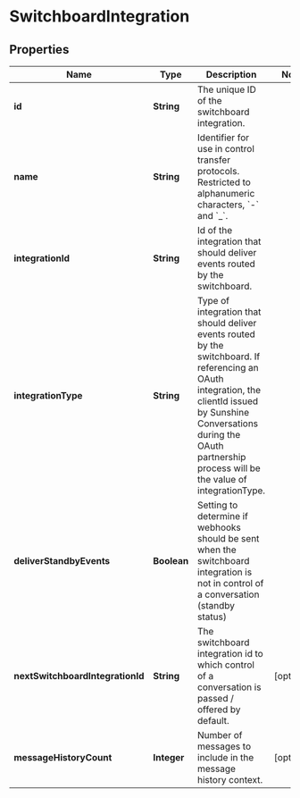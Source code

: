 

# SwitchboardIntegration


## Properties

| Name | Type | Description | Notes |
|------------ | ------------- | ------------- | -------------|
|**id** | **String** | The unique ID of the switchboard integration. |  |
|**name** | **String** | Identifier for use in control transfer protocols. Restricted to alphanumeric characters, &#x60;-&#x60; and &#x60;_&#x60;. |  |
|**integrationId** | **String** | Id of the integration that should deliver events routed by the switchboard. |  |
|**integrationType** | **String** | Type of integration that should deliver events routed by the switchboard. If referencing an OAuth integration, the clientId issued by Sunshine Conversations during the OAuth partnership process will be the value of integrationType. |  |
|**deliverStandbyEvents** | **Boolean** | Setting to determine if webhooks should be sent when the switchboard integration is not in control of a conversation (standby status) |  |
|**nextSwitchboardIntegrationId** | **String** | The switchboard integration id to which control of a conversation is passed / offered by default. |  [optional] |
|**messageHistoryCount** | **Integer** | Number of messages to include in the message history context. |  [optional] |



